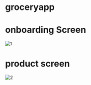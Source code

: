 # groceryapp

# onboarding Screen
![1](https://user-images.githubusercontent.com/124202145/223208016-09fbf20f-1ef9-40d4-9abf-5b0cd8f4b9c2.png)

# product screen
![2](https://user-images.githubusercontent.com/124202145/223208701-7cfdf275-138a-4139-93d5-4edde790e5e2.png)

